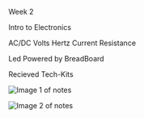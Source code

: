 Week 2

Intro to Electronics 

AC/DC    Volts Hertz Current Resistance

Led Powered by BreadBoard

Recieved Tech-Kits

![Image 1 of notes](NotesImageOne)

![Image 2 of notes](NotesImage2)